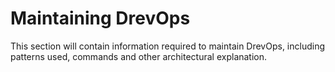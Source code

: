 # Maintaining DrevOps

This section will contain information required to maintain DrevOps, including
patterns used, commands and other architectural explanation.
